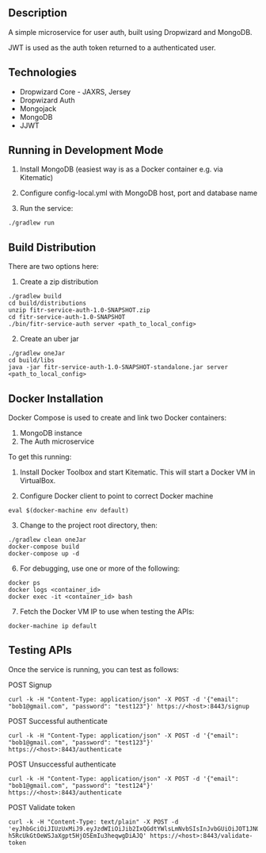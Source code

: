 Description
-----------

A simple microservice for user auth, built using Dropwizard and MongoDB.

JWT is used as the auth token returned to a authenticated user.

Technologies
------------
- Dropwizard Core - JAXRS, Jersey
- Dropwizard Auth
- Mongojack
- MongoDB
- JJWT

Running in Development Mode
---------------------------

1) Install MongoDB (easiest way is as a Docker container e.g. via Kitematic)

2) Configure config-local.yml with MongoDB host, port and database name

3) Run the service:
```
./gradlew run
```
Build Distribution
------------------

There are two options here:

1) Create a zip distribution
```
./gradlew build
cd build/distributions
unzip fitr-service-auth-1.0-SNAPSHOT.zip
cd fitr-service-auth-1.0-SNAPSHOT
./bin/fitr-service-auth server <path_to_local_config>
```
2) Create an uber jar
```
./gradlew oneJar
cd build/libs
java -jar fitr-service-auth-1.0-SNAPSHOT-standalone.jar server <path_to_local_config>
```
Docker Installation
-------------------

Docker Compose is used to create and link two Docker containers:

1. MongoDB instance
2. The Auth microservice

To get this running:

1) Install Docker Toolbox and start Kitematic. This will start a Docker VM in VirtualBox.

2) Configure Docker client to point to correct Docker machine
```
eval $(docker-machine env default)
```
3) Change to the project root directory, then:
```
./gradlew clean oneJar
docker-compose build
docker-compose up -d
```
6) For debugging, use one or more of the following:
```
docker ps
docker logs <container_id>
docker exec -it <container_id> bash
```
7) Fetch the Docker VM IP to use when testing the APIs:
```
docker-machine ip default
```
Testing APIs
------------
Once the service is running, you can test as follows:

POST Signup
```
curl -k -H "Content-Type: application/json" -X POST -d '{"email": "bob1@gmail.com", "password": "test123"}' https://<host>:8443/signup
```
POST Successful authenticate
```
curl -k -H "Content-Type: application/json" -X POST -d '{"email": "bob1@gmail.com", "password": "test123"}' https://<host>:8443/authenticate
```
POST Unsuccessful authenticate
```
curl -k -H "Content-Type: application/json" -X POST -d '{"email": "bob1@gmail.com", "password": "test124"}' https://<host>:8443/authenticate
```
POST Validate token
```
curl -k -H "Content-Type: text/plain" -X POST -d 'eyJhbGciOiJIUzUxMiJ9.eyJzdWIiOiJib2IxQGdtYWlsLmNvbSIsInJvbGUiOiJOT1JNQUwiLCJpZCI6IjU3YjljMmUyYzllNzdjMDAwMWU2NTIzOCJ9.BVjRZ7FFV40cmPeJl18_mbfvPbGfjMoBOoPKerE83GdvIle-h5RcUkGtOeWSJaXgpt5HjO5EmIu3heqwgDiAJQ' https://<host>:8443/validate-token
```

